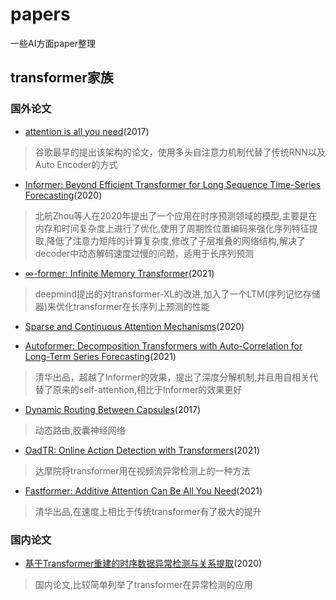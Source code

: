 # papers
一些AI方面paper整理

## transformer家族

### 国外论文

* [attention is all you need](https://arxiv.org/pdf/1706.03762v5.pdf)(2017)

> 谷歌最早的提出该架构的论文，使用多头自注意力机制代替了传统RNN以及Auto Encoder的方式

* [Informer: Beyond Efficient Transformer for Long Sequence Time-Series Forecasting](https://arxiv.org/pdf/2012.07436v3.pdf)(2020)

> 北航Zhou等人在2020年提出了一个应用在时序预测领域的模型,主要是在内存和时间复杂度上进行了优化,使用了周期性位置编码来强化序列特征提取,降低了注意力矩阵的计算复杂度,修改了子层堆叠的网络结构,解决了decoder中动态解码速度过慢的问题，适用于长序列预测

* [∞-former: Infinite Memory Transformer](https://arxiv.org/pdf/2109.00301.pdf)(2021)

> deepmind提出的对transformer-XL的改进,加入了一个LTM(序列记忆存储器)来优化transformer在长序列上预测的性能

* [Sparse and Continuous Attention Mechanisms](https://arxiv.org/pdf/2006.07214v3.pdf)(2020)


* [Autoformer: Decomposition Transformers with Auto-Correlation for Long-Term Series Forecasting](https://arxiv.org/pdf/2106.13008v2.pdf)(2021)

> 清华出品，超越了Informer的效果，提出了深度分解机制,并且用自相关代替了原来的self-attention,相比于Informer的效果更好

* [Dynamic Routing Between Capsules](https://arxiv.org/pdf/1710.09829.pdf)(2017)

> 动态路由,胶囊神经网络

* [OadTR: Online Action Detection with Transformers](https://arxiv.org/pdf/2106.11149.pdf)(2021)

> 达摩院将transformer用在视频流异常检测上的一种方法

* [Fastformer: Additive Attention Can Be All You Need](https://arxiv.org/pdf/2108.09084.pdf)(2021)

> 清华出品,在速度上相比于传统transformer有了极大的提升


### 国内论文
* [基于Transformer重建的时序数据异常检测与关系提取](https://kns.cnki.net/kcms/detail/detail.aspx?dbcode=CJFD&dbname=CJFDLAST2021&filename=JSJC202102010&uniplatform=NZKPT&v=g9BjGJf5ZLWE9o40R5TjbhtmjfoFxP542ZWNV%25mmd2FWpFkTv1AbENIJQjtHOFJ4nDUKo)(2020)

> 国内论文,比较简单列举了transformer在异常检测的应用
